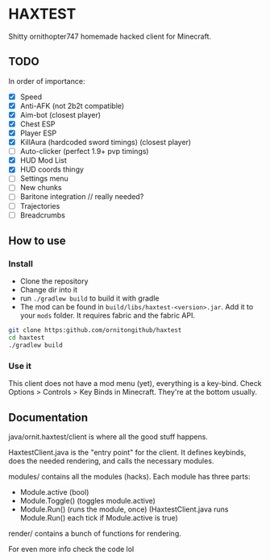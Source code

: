 # HAXTEST

Shitty ornithopter747 homemade hacked client for Minecraft.

## TODO

In order of importance:
- [x] Speed
- [x] Anti-AFK (not 2b2t compatible)
- [x] Aim-bot (closest player)
- [x] Chest ESP
- [x] Player ESP
- [x] KillAura (hardcoded sword timings) (closest player)
- [ ] Auto-clicker (perfect 1.9+ pvp timings)
- [x] HUD Mod List
- [x] HUD coords thingy
- [ ] Settings menu
- [ ] New chunks
- [ ] Baritone integration // really needed?
- [ ] Trajectories
- [ ] Breadcrumbs

## How to use

### Install

- Clone the repository
- Change dir into it
- run `./gradlew build` to build it with gradle
- The mod can be found in `build/libs/haxtest-<version>.jar`. Add it to your `mods` folder. It requires fabric and
  the fabric API.

```bash
git clone https:github.com/ornitongithub/haxtest
cd haxtest
./gradlew build
```

### Use it

This client does not have a mod menu (yet), everything is a key-bind. Check Options > Controls > Key Binds in Minecraft.
They're at the bottom usually.

## Documentation

java/ornit.haxtest/client is where all the good stuff happens.

HaxtestClient.java is the "entry point" for the client. It defines keybinds, does the needed rendering,
and calls the necessary modules.

modules/ contains all the modules (hacks). Each module has three parts:
- Module.active (bool)
- Module.Toggle() (toggles module.active)
- Module.Run() (runs the module, once) (HaxtestClient.java runs Module.Run() each tick if Module.active is true)

render/ contains a bunch of functions for rendering.

For even more info check the code lol
